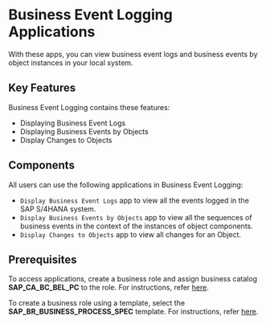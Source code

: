 <!-- loiobe880aee0a694fd0b83b5867ca6b0154 -->

# Business Event Logging Applications

With these apps, you can view business event logs and business events by object instances in your local system.



<a name="loiobe880aee0a694fd0b83b5867ca6b0154__section_mzw_ttd_yqb"/>

## Key Features

Business Event Logging contains these features:

-   Displaying Business Event Logs
-   Displaying Business Events by Objects
-   Display Changes to Objects




<a name="loiobe880aee0a694fd0b83b5867ca6b0154__section_yq1_vtd_yqb"/>

## Components

All users can use the following applications in Business Event Logging:

-   `Display Business Event Logs` app to view all the events logged in the SAP S/4HANA system.
-   `Display Business Events by Objects` app to view all the sequences of business events in the context of the instances of object components.
-   `Display Changes to Objects` app to view all changes for an Object.



<a name="loiobe880aee0a694fd0b83b5867ca6b0154__section_s32_44c_crb"/>

## Prerequisites

To access applications, create a business role and assign business catalog **SAP\_CA\_BC\_BEL\_PC** to the role. For instructions, refer [here](https://help.sap.com/docs/SAP_S4HANA_CLOUD/53e36b5493804bcdb3f6f14de8b487dd/f84e5ce53c754d799cffd0c724cbcdce.html).

To create a business role using a template, select the **SAP\_BR\_BUSINESS\_PROCESS\_SPEC** template. For instructions, refer [here](https://help.sap.com/docs/SAP_S4HANA_CLOUD/53e36b5493804bcdb3f6f14de8b487dd/87807ffd176c4dbca23d97ff1ec0705c.html).

